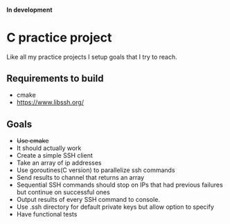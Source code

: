 #### In development

# C practice project

Like all my practice projects I setup goals that I try to reach.

## Requirements to build
* cmake
* https://www.libssh.org/

## Goals
* ~~Use cmake~~
* It should actually work
* Create a simple SSH client
* Take an array of ip addresses
* Use goroutines(C version) to parallelize ssh commands
* Send results to channel that returns an array
* Sequential SSH commands should stop on IPs that had previous failures but continue on successful ones
* Output results of every SSH command to console.
* Use .ssh directory for default private keys but allow option to specify
* Have functional tests
